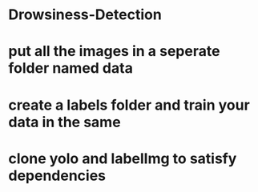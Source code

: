 # Drowsiness-Detection
# put all the images in a seperate folder named data
# create a labels folder and train your data in the same
# clone yolo and labelImg to satisfy dependencies

